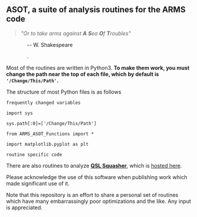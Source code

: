 ## ASOT, a suite of analysis routines for the ARMS code

> *"Or to take arms against **A** **S**ea **O**f **T**roubles"* 

    -- W. Shakespeare

    .

Most of the routines are written in Python3. **To make them work, you must change the path near the top of each file, which by default is `'/Change/This/Path'`.**

The structure of most Python files is as follows

`frequently changed variables`
  
  

`import sys`

`sys.path[:0]=['/Change/This/Path']`

`from ARMS_ASOT_Functions import *`

`import matplotlib.pyplot as plt`
  
  

`routine specific code`

  
  
  
  
  
There are also routines to analyze [**QSL Squasher**](https://arxiv.org/abs/1609.00724), which is [hosted here](https://bitbucket.org/tassev/qsl_squasher).

Please acknowledge the use of this software when publishing work which made significant use of it.

Note that this repository is an effort to share a personal set of routines which have many embarrassingly poor optimizations and the like. Any input is appreciated.
